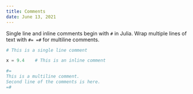 ```yaml
---
title: Comments
date: June 13, 2021
---
```


Single line and inline comments begin with `#` in Julia. Wrap multiple lines of text with `#= =#` for multiline comments.

```julia
# This is a single line comment

x = 9.4    # This is an inline comment

#=
This is a multiline comment.
Second line of the comments is here.
=#
```
